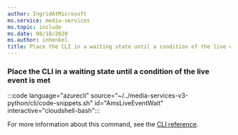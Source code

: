 ```yaml
---
author: IngridAtMicrosoft
ms.service: media-services
ms.topic: include
ms.date: 08/18/2020
ms.author: inhenkel
title: Place the CLI in a waiting state until a condition of the live event is met
---
```


### Place the CLI in a waiting state until a condition of the live event is met

:::code language="azurecli" source="~/../media-services-v3-python/cli/code-snippets.sh" id="AmsLiveEventWait" interactive="cloudshell-bash":::

For more information about this command, see the [CLI reference](/cli/azure/ams/live-event?view=azure-cli-latest&preserve-view=true#az-ams-live-event-wait).
